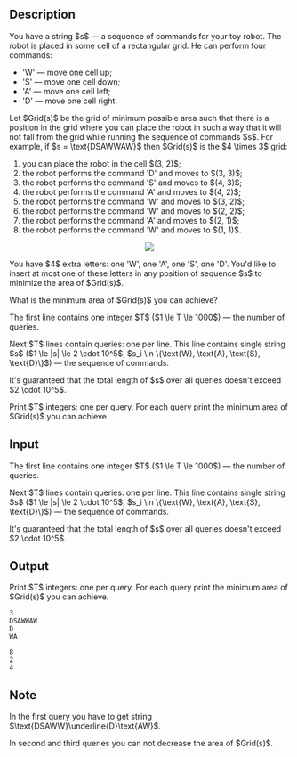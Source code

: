 ## Description

<div><p>You have a string $s$ — a sequence of commands for your toy robot. The robot is placed in some cell of a <span class="tex-font-style-bf">rectangular</span> grid. He can perform four commands:</p><ul> <li> 'W' — move one cell up; </li><li> 'S' — move one cell down; </li><li> 'A' — move one cell left; </li><li> 'D' — move one cell right. </li></ul><p>Let $Grid(s)$ be the grid of minimum possible area such that there is a position in the grid where you can place the robot in such a way that it will not fall from the grid while running the sequence of commands $s$. For example, if $s = \text{DSAWWAW}$ then $Grid(s)$ is the $4 \times 3$ grid:</p><ol> <li> you can place the robot in the cell $(3, 2)$; </li><li> the robot performs the command 'D' and moves to $(3, 3)$; </li><li> the robot performs the command 'S' and moves to $(4, 3)$; </li><li> the robot performs the command 'A' and moves to $(4, 2)$; </li><li> the robot performs the command 'W' and moves to $(3, 2)$; </li><li> the robot performs the command 'W' and moves to $(2, 2)$; </li><li> the robot performs the command 'A' and moves to $(2, 1)$; </li><li> the robot performs the command 'W' and moves to $(1, 1)$. </li></ol><center> <img class="tex-graphics" src="file://pdCBLcsy.png" style="max-width: 100.0%;max-height: 100.0%;"> </center><p>You have $4$ extra letters: one 'W', one 'A', one 'S', one 'D'. You'd like to insert <span class="tex-font-style-bf">at most one of these letters</span> in any position of sequence $s$ to minimize the area of $Grid(s)$.</p><p>What is the minimum area of $Grid(s)$ you can achieve?</p></div><div class="input-specification"><p>The first line contains one integer $T$ ($1 \le T \le 1000$) — the number of queries.</p><p>Next $T$ lines contain queries: one per line. This line contains single string $s$ ($1 \le |s| \le 2 \cdot 10^5$, $s_i \in \{\text{W}, \text{A}, \text{S}, \text{D}\}$) — the sequence of commands.</p><p>It's guaranteed that the total length of $s$ over all queries doesn't exceed $2 \cdot 10^5$.</p></div><div class="output-specification"><p>Print $T$ integers: one per query. For each query print the minimum area of $Grid(s)$ you can achieve.</p></div>

## Input

<p>The first line contains one integer $T$ ($1 \le T \le 1000$) — the number of queries.</p><p>Next $T$ lines contain queries: one per line. This line contains single string $s$ ($1 \le |s| \le 2 \cdot 10^5$, $s_i \in \{\text{W}, \text{A}, \text{S}, \text{D}\}$) — the sequence of commands.</p><p>It's guaranteed that the total length of $s$ over all queries doesn't exceed $2 \cdot 10^5$.</p>

## Output

<p>Print $T$ integers: one per query. For each query print the minimum area of $Grid(s)$ you can achieve.</p>





```input1
3
DSAWWAW
D
WA
```




```output1
8
2
4
```



## Note

<p>In the first query you have to get string $\text{DSAWW}\underline{D}\text{AW}$.</p><p>In second and third queries you can not decrease the area of $Grid(s)$.</p>
